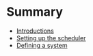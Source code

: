 # Summary

- [Introductions](./introductions.md)
- [Setting up the scheduler](./scheduler.md)
- [Defining a system](./system.md)
